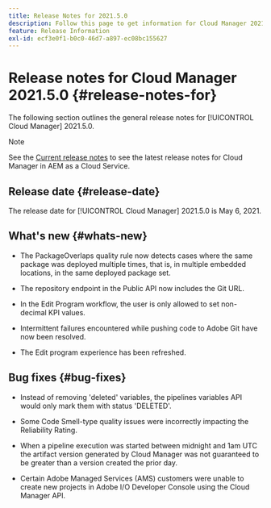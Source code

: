 ```yaml
---
title: Release Notes for 2021.5.0
description: Follow this page to get information for Cloud Manager 2021.5.0.
feature: Release Information
exl-id: ecf3e0f1-b0c0-46d7-a897-ec08bc155627
---
```

# Release notes for Cloud Manager 2021.5.0 {#release-notes-for}

The following section outlines the general release notes for [!UICONTROL Cloud Manager] 2021.5.0.

>[!NOTE]
>See the [Current release notes](https://experienceleague.adobe.com/en/docs/experience-manager-cloud-service/content/release-notes/cloud-manager/current#getting-access) to see the latest release notes for Cloud Manager in AEM as a Cloud Service.

## Release date {#release-date}

The release date for [!UICONTROL Cloud Manager] 2021.5.0 is May 6, 2021.

## What's new {#whats-new}

* The PackageOverlaps quality rule now detects cases where the same package was deployed multiple times, that is, in multiple embedded locations, in the same deployed package set.

* The repository endpoint in the Public API now includes the Git URL.

* In the Edit Program workflow, the user is only allowed to set non- decimal KPI values.

* Intermittent failures encountered while pushing code to Adobe Git have now been resolved. 

* The Edit program experience has been refreshed.

## Bug fixes {#bug-fixes}

* Instead of removing 'deleted' variables, the pipelines variables API would only mark them with status 'DELETED'.

* Some Code Smell-type quality issues were incorrectly impacting the Reliability Rating.

* When a pipeline execution was started between midnight and 1am UTC the artifact version generated by Cloud Manager was not guaranteed to be greater than a version created the prior day.

* Certain Adobe Managed Services (AMS) customers were unable to create new projects in Adobe I/O Developer Console using the Cloud Manager API.
